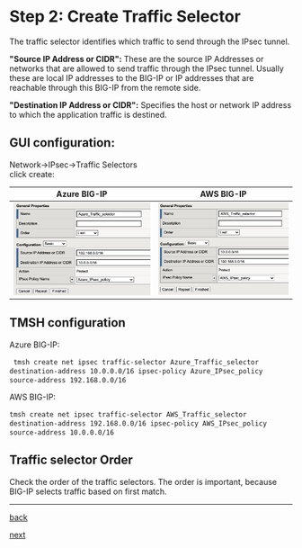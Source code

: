 # Step 2: Create Traffic Selector

The traffic selector identifies which traffic to send through the IPsec tunnel.

**"Source IP Address or CIDR":** These are the source IP Addresses or networks that are allowed to send traffic through the IPsec tunnel. Usually these are local IP addresses to the BIG-IP or IP addresses that are reachable through this BIG-IP from the remote side.

**"Destination IP Address or CIDR":** Specifies the host or network IP address to which the application traffic is destined.

## GUI configuration:

Network->IPsec->Traffic Selectors<br>
click create:<br>

| Azure BIG-IP | AWS BIG-IP  |
|---|---|
| <img src=".././images/Azure_Traffic_selector.png"> | <img src=".././images/AWS_Traffic_selector.png">|

## TMSH configuration

Azure BIG-IP:

```
 tmsh create net ipsec traffic-selector Azure_Traffic_selector destination-address 10.0.0.0/16 ipsec-policy Azure_IPsec_policy source-address 192.168.0.0/16
```

AWS BIG-IP:

```
tmsh create net ipsec traffic-selector AWS_Traffic_selector destination-address 192.168.0.0/16 ipsec-policy AWS_IPsec_policy source-address 10.0.0.0/16
```

## Traffic selector Order

Check the order of the traffic selectors. The order is important, because BIG-IP selects traffic based on first match.

***
[back](BIG-IP_IPsec_policy.md)

[next](BIG-IP_IKE_peer.md)


